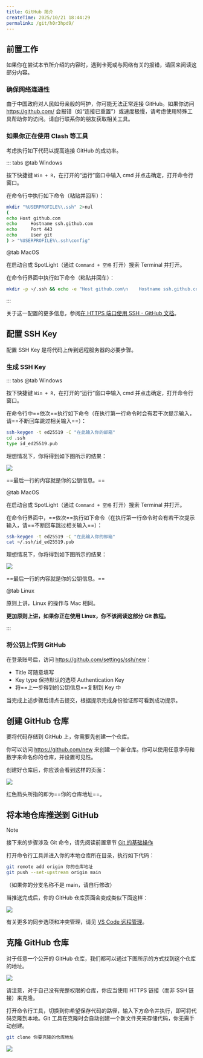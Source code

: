 ```yaml
---
title: GitHub 简介
createTime: 2025/10/21 18:44:29
permalink: /git/h0r3hpd9/
---
```


## 前置工作

如果你在尝试本节所介绍的内容时，遇到卡死或与网络有关的报错，请回来阅读这部分内容。

### 确保网络连通性

由于中国政府对人民如母亲般的呵护，你可能无法正常连接 GitHub。如果你访问 <https://github.com/> 会报错（如“连接已重置”）或速度极慢，请考虑使用特殊工具帮助你的访问。请自行联系你的朋友获取相关工具。

### 如果你正在使用 Clash 等工具

考虑执行如下代码以提高连接 GitHub 的成功率。

::: tabs
@tab Windows

按下快捷键 `Win + R`，在打开的“运行”窗口中输入 cmd 并点击确定，打开命令行窗口。

在命令行中执行如下命令（粘贴并回车）：

```bash
mkdir "%USERPROFILE%\.ssh" 2>nul
(
echo Host github.com
echo     Hostname ssh.github.com
echo     Port 443
echo     User git
) > "%USERPROFILE%\.ssh\config"
```

@tab MacOS

在启动台或 SpotLight（通过 `Command + 空格` 打开）搜索 Terminal 并打开。

在命令行界面中执行如下命令（粘贴并回车）：

```bash
mkdir -p ~/.ssh && echo -e "Host github.com\n    Hostname ssh.github.com\n    Port 443\n    User git" >> ~/.ssh/config
```

:::

关于这一配置的更多信息，参阅[在 HTTPS 端口使用 SSH - GitHub 文档](https://docs.github.com/zh/authentication/troubleshooting-ssh/using-ssh-over-the-https-port)。

## 配置 SSH Key

配置 SSH Key 是将代码上传到远程服务器的必要步骤。

### 生成 SSH Key

::: tabs
@tab Windows

按下快捷键 `Win + R`，在打开的“运行”窗口中输入 cmd 并点击确定，打开命令行窗口。

在命令行中==依次==执行如下命令（在执行第一行命令时会有若干次提示输入，请==不断回车跳过相关输入==）：

```bash
ssh-keygen -t ed25519 -C "在此输入你的邮箱"
cd .ssh
type id_ed25519.pub
```

理想情况下，你将得到如下图所示的结果：

![](../images/h0r3hpd9/image-1.png)

==最后一行的内容就是你的公钥信息。==

@tab MacOS

在启动台或 SpotLight（通过 `Command + 空格` 打开）搜索 Terminal 并打开。

在命令行界面中，==依次==执行如下命令（在执行第一行命令时会有若干次提示输入，请==不断回车跳过相关输入==）：

```bash
ssh-keygen -t ed25519 -C "在此输入你的邮箱"
cat ~/.ssh/id_ed25519.pub
```

理想情况下，你将得到如下图所示的结果：

![](../images/h0r3hpd9/image-2.png)

==最后一行的内容就是你的公钥信息。==

@tab Linux

原则上讲，Linux 的操作与 Mac 相同。

**更加原则上讲，如果你正在使用 Linux，你不该阅读这部分 Git 教程。**

:::

### 将公钥上传到 GitHub

在登录账号后，访问 <https://github.com/settings/ssh/new>：

- Title 可随意填写
- Key type 保持默认的选项 Authentication Key
- 将==上一步得到的公钥信息==复制到 Key 中

当完成上述步骤后请点击提交，根据提示完成身份验证即可看到成功提示。

## 创建 GitHub 仓库

要将代码存储到 GitHub 上，你需要先创建一个仓库。

你可以访问 <https://github.com/new> 来创建一个新仓库。你可以使用任意字母和数字来命名你的仓库，并设置可见性。

创建好仓库后，你应该会看到这样的页面：

![](../images/h0r3hpd9/image-3.png)

红色箭头所指的即为==你的仓库地址==。

## 将本地仓库推送到 GitHub

> [!NOTE]
>
> 接下来的步骤涉及 Git 命令，请先阅读前置章节 [Git 的基础操作](./git-basics.md)

打开命令行工具并进入你的本地仓库所在目录，执行如下代码：

```bash
git remote add origin 你的仓库地址
git push --set-upstream origin main
```

（如果你的分支名称不是 main，请自行修改）

当推送完成后，你的 GitHub 仓库页面会变成类似下面这样：

![](../images/h0r3hpd9/image-4.png)

有关更多的同步选项和冲突管理，请见 [VS Code 远程管理](/zzeqw9x5/#远程管理)。

## 克隆 GitHub 仓库

对于任意一个公开的 GitHub 仓库，我们都可以通过下图所示的方式找到这个仓库的地址。

![](../images/h0r3hpd9/image-5.png)

请注意，对于自己没有完整权限的仓库，你应当使用 HTTPS 链接（而非 SSH 链接）来克隆。

打开命令行工具，切换到你希望保存代码的路径，输入下方命令并执行，即可将代码克隆到本地。Git 工具在克隆时会自动创建一个新文件夹来存储代码，你无需手动创建。

```bash
git clone 你要克隆的仓库地址
```

![](../images/h0r3hpd9/image-6.png)
